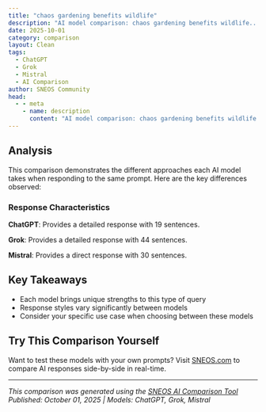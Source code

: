 ```yaml
---
title: "chaos gardening benefits wildlife"
description: "AI model comparison: chaos gardening benefits wildlife..."
date: 2025-10-01
category: comparison
layout: Clean
tags:
  - ChatGPT
  - Grok
  - Mistral
  - AI Comparison
author: SNEOS Community
head:
  - - meta
    - name: description
      content: "AI model comparison: chaos gardening benefits wildlife..."
---
```


<ChatComparison
  title="chaos gardening benefits wildlife"
  prompt="chaos gardening benefits wildlife"
  :responses='{"ChatGPT": "Chaos gardening, also known as wild gardening or natural gardening, involves allowing a garden to grow in a more uncontrolled or natural state, with less rigid pruning, planting, and design. This approach can offer several benefits to wildlife:\n\n1. **Increased Habitat Diversity**: Allowing plants to grow naturally creates a variety of microhabitats such as dense shrubs, tall grasses, and ground cover. These diverse habitats support different species of insects, birds, and small mammals.\n\n2. **Food Sources**: Chaos gardens often include native plants, wildflowers, and seed-producing plants which provide nectar, pollen, seeds, and fruits for pollinators (bees, butterflies), birds, and other wildlife.\n\n3. **Shelter and Nesting Sites**: Dense vegetation and undisturbed leaf litter offer excellent shelter and nesting sites for insects, amphibians, reptiles, and birds. Dead wood and brush piles commonly retained in wild gardening also support numerous invertebrates.\n\n4. **Supports Pollinators**: By encouraging a diverse range of flowering plants to grow spontaneously, chaos gardening can help sustain populations of bees, butterflies, and other pollinators essential for ecosystem health.\n\n5. **Promotes Biodiversity**: The less controlled environment allows a wide range of native plants and animals to thrive, enhancing overall biodiversity in the area.\n\n6. **Natural Pest Control**: A diverse ecosystem attracts predatory insects and birds that help control pest populations naturally, reducing the need for chemical pesticides.\n\n7. **Soil Health Improvement**: Leaving organic matter like fallen leaves and plant debris supports soil microorganisms and earthworms, which improves soil structure and fertility benefiting wildlife indirectly.\n\nIn summary, chaos gardening mimics natural ecosystems, creating a welcoming environment for various wildlife species by providing food, shelter, and breeding grounds. This approach contributes positively to local biodiversity and ecological balance.", "Grok": "Chaos gardening, a style of gardening that embraces a more natural, less controlled approach by mixing various plants, allowing self-seeding, and minimizing heavy maintenance, can significantly benefit wildlife in several ways. This method often results in a diverse, dynamic ecosystem that supports a wide range of species. Here are some key benefits of chaos gardening for wildlife:\n\n### 1. **Increased Biodiversity**\n - Chaos gardening often involves growing a wide variety of native and non-native plants, which provide diverse habitats and food sources for different species. This diversity attracts a range of insects, birds, mammals, and other creatures.\n - By allowing plants to grow freely and self-seed, the garden becomes a patchwork of microhabitats, supporting a broader spectrum of wildlife compared to highly manicured gardens.\n\n### 2. **Food Availability for Pollinators and Other Animals**\n - The mixture of flowers in a chaos garden often blooms at different times, providing a year-round supply of nectar and pollen for bees, butterflies, moths, and other pollinators.\n - Overripe fruits, seeds, and berries left on plants serve as food for birds, small mammals, and insects.\n - Plants that are allowed to complete their life cycle (rather than being pruned or removed) produce seeds and attract seed-eating species.\n\n### 3. ** Shelter and Habitat Creation**\n - The dense, unstructured growth in chaos gardening offers shelter and nesting opportunities for birds, small mammals, and insects. For example, tall grasses or shrubby areas can provide cover from predators.\n - Dead plants, fallen leaves, and untidy corners create habitats for ground-dwelling creatures like beetles, amphibians, and hedgehogs.\n - Overgrown areas or log piles often found in chaotic gardens mimic natural environments, offering hiding spots and breeding grounds.\n\n### 4. **Support for Native Species**\n - Chaos gardening often prioritizes native plants, which are best suited to the local environment and provide the most benefit to native wildlife. These plants are more likely to support local insect populations, which in turn feed birds and other predators.\n - By avoiding heavy pesticide or herbicide use, chaos gardening creates a safer environment for native species to thrive.\n\n### 5. **Encouragement of Natural Pest Control**\n - A chaotic garden fosters a balanced ecosystem where predators like ladybugs, lacewings, birds, and bats can naturally control pest populations, reducing the need for chemical interventions.\n - This natural balance helps maintain healthy populations of both predator and prey species, contributing to a stable food web.\n\n### 6. **Water Conservation and Wetland Microhabitats**\n - Many chaos gardeners avoid overwatering or installing heavy irrigation systems, allowing natural rainfall to sustain plants. This can create small puddles or damp areas that attract amphibians (like frogs and toads), dragonflies, and other water-dependent species.\n - If a garden includes a small pond or water feature that is left \u0022wild,\u0022 it can become a vital resource for wildlife.\n\n### 7. **Reduced Disturbance**\n - Unlike traditional gardening, which often involves frequent mowing, trimming, or clearing, chaos gardening allows nature to take its course with minimal human interference. This reduced disturbance benefits wildlife by preserving their habitats and minimizing stress.\n - For example, leaving leaf litter and dead wood undisturbed provides overwintering spots for insects and small mammals.\n\n### 8. **Corridors for Wildlife Movement**\n - Chaos gardening can contribute to creating green corridors in urban or suburban areas. By connecting gardens with wild, unstructured planting, animals like hedgehogs, foxes, and birds can move more freely between spaces, finding food and shelter as they go.\n - This is especially important in fragmented landscapes where wildlife struggles to find continuous habitats.\n\n### 9. **Carbon Sequestration and Climate Resilience**\n - The dense planting and minimal soil disturbance in chaos gardens can help sequester carbon and improve soil health, which indirectly benefits wildlife by supporting a stable ecosystem.\n - A variety of plants with deep root systems can also prevent soil erosion and retain moisture, creating a more resilient environment for wildlife during extreme weather conditions.\n\n### Practical Tips for Maximizing Wildlife Benefits in Chaos Gardening:\n - **Plant Native Species:** Focus on local plants that are best adapted to support native wildlife.\n - **Avoid Chemicals:** Skip pesticides, herbicides, and synthetic fertilizers to protect insects, birds, and other animals.\n - **Create Features:** Add bird feeders, bat boxes, insect hotels, or small water features to enhance habitat diversity.\n - **Leave Dead Material:** Allow dead plants, logs, and leaves to remain in place as natural shelters and food sources.\n - **Tolerate Weeds:** Many so-called \u0022weeds\u0022 (like dandelions and nettles) are crucial food sources for pollinators and other wildlife.\n\nBy fostering a hands-off, diverse, and natural approach, chaos gardening creates a haven for wildlife, contributing to local ecosystems and helping combat biodiversity loss. It\u2019s an excellent way to support nature while enjoying a low-maintenance, vibrant garden.", "Mistral": "Chaos gardening, also known as wild or naturalistic gardening, can indeed provide numerous benefits to wildlife. Here are some key advantages:\n\n1. **Biodiversity**: Chaos gardening encourages a wide variety of plant species to grow, which in turn supports a diverse range of wildlife. Different plants attract different types of insects, birds, and other animals.\n\n2. **Habitat**: The dense and varied plant growth in a chaos garden provides excellent cover and nesting sites for birds, small mammals, and invertebrates. Dead plant material and leaf litter offer habitat for beneficial insects and other creatures.\n\n3. **Food Sources**: A chaos garden typically includes a mix of native plants, which provide nectar, pollen, seeds, and fruits that wildlife depend on. This can support pollinators like bees and butterflies, as well as birds and other animals.\n\n4. **Pollinator Support**: By allowing plants to flower and set seed naturally, chaos gardening supports pollinators throughout their life cycles. This is particularly important given the global decline in pollinator populations.\n\n5. **Ecological Balance**: The naturalistic approach of chaos gardening helps maintain ecological balance. Predatory insects, birds, and other wildlife help control pests naturally, reducing the need for chemical interventions.\n\n6. **Soil Health**: The diverse plant life and the natural cycle of growth and decay improve soil health. Healthy soil supports a rich ecosystem of microorganisms, which are crucial for plant growth and overall garden health.\n\n7. **Water Conservation**: Chaos gardens often include plants that are well-adapted to local conditions, reducing the need for excessive watering. The dense plant cover also helps retain moisture in the soil.\n\n8. **Reduced Maintenance**: By allowing nature to take its course, chaos gardening requires less human intervention, such as mowing, pruning, and weeding. This not only saves time and effort but also reduces the use of fossil fuels and chemicals.\n\n9. **Educational Value**: Chaos gardens can serve as educational tools, providing opportunities to observe and learn about local flora and fauna, as well as the interconnectedness of ecosystems.\n\n10. **Aesthetic Appeal**: While chaos gardening may not conform to traditional notions of a tidy garden, it can offer a unique and dynamic aesthetic that changes with the seasons and provides a sense of wild beauty.\n\nBy embracing chaos gardening, you can create a thriving, self-sustaining ecosystem that benefits both wildlife and the environment as a whole."}' 
  published-date="18:39"
/>

## Analysis

This comparison demonstrates the different approaches each AI model takes when responding to the same prompt. Here are the key differences observed:

### Response Characteristics

**ChatGPT**: Provides a detailed response with 19 sentences. 

**Grok**: Provides a detailed response with 44 sentences. 

**Mistral**: Provides a direct response with 30 sentences. 

## Key Takeaways

- Each model brings unique strengths to this type of query
- Response styles vary significantly between models
- Consider your specific use case when choosing between these models

## Try This Comparison Yourself

Want to test these models with your own prompts? Visit [SNEOS.com](https://sneos.com) to compare AI responses side-by-side in real-time.

---

*This comparison was generated using the [SNEOS AI Comparison Tool](https://sneos.com)*
*Published: October 01, 2025 | Models: ChatGPT, Grok, Mistral*
